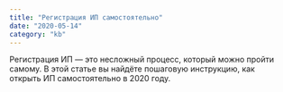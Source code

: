 ```yaml
---
title: "Регистрация ИП самостоятельно"
date: "2020-05-14"
category: "kb"
---
```


Регистрация ИП&nbsp;&mdash; это несложный процесс, который можно пройти самому. В&nbsp;этой статье вы&nbsp;найдёте пошаговую инструкцию, как открыть&nbsp;ИП самостоятельно в&nbsp;2020 году.
